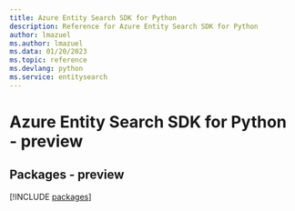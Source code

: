```yaml
---
title: Azure Entity Search SDK for Python
description: Reference for Azure Entity Search SDK for Python
author: lmazuel
ms.author: lmazuel
ms.data: 01/20/2023
ms.topic: reference
ms.devlang: python
ms.service: entitysearch
---
```

# Azure Entity Search SDK for Python - preview
## Packages - preview
[!INCLUDE [packages](entity-search-index.md)]